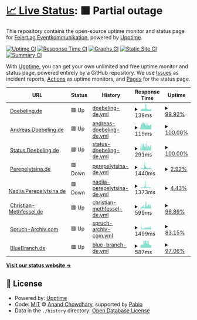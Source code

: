 # [📈 Live Status](https://status.doebeling.de): <!--live status--> **🟧 Partial outage**

This repository contains the open-source uptime monitor and status page for [Feiert.ag Eventkommunikation](https://www.feiert.ag), powered by [Upptime](https://github.com/upptime/upptime).

[![Uptime CI](https://github.com/Feiert-ag/status/workflows/Uptime%20CI/badge.svg)](https://github.com/Feiert-ag/status/actions?query=workflow%3A%22Uptime+CI%22)
[![Response Time CI](https://github.com/Feiert-ag/status/workflows/Response%20Time%20CI/badge.svg)](https://github.com/Feiert-ag/status/actions?query=workflow%3A%22Response+Time+CI%22)
[![Graphs CI](https://github.com/Feiert-ag/status/workflows/Graphs%20CI/badge.svg)](https://github.com/Feiert-ag/status/actions?query=workflow%3A%22Graphs+CI%22)
[![Static Site CI](https://github.com/Feiert-ag/status/workflows/Static%20Site%20CI/badge.svg)](https://github.com/Feiert-ag/status/actions?query=workflow%3A%22Static+Site+CI%22)
[![Summary CI](https://github.com/Feiert-ag/status/workflows/Summary%20CI/badge.svg)](https://github.com/Feiert-ag/status/actions?query=workflow%3A%22Summary+CI%22)

With [Upptime](https://upptime.js.org), you can get your own unlimited and free uptime monitor and status page, powered entirely by a GitHub repository. We use [Issues](https://github.com/Feiert-ag/status/issues) as incident reports, [Actions](https://github.com/Feiert-ag/status/actions) as uptime monitors, and [Pages](https://status.doebeling.de) for the status page.

<!--start: status pages-->
<!-- This summary is generated by Upptime (https://github.com/upptime/upptime) -->
<!-- Do not edit this manually, your changes will be overwritten -->
<!-- prettier-ignore -->
| URL | Status | History | Response Time | Uptime |
| --- | ------ | ------- | ------------- | ------ |
| <img alt="" src="https://Doebeling.de/favicon.ico" height="13"> [Doebeling.de](https://Doebeling.de) | 🟩 Up | [doebeling-de.yml](https://github.com/DOEBELING/status.doebeling.de/commits/HEAD/history/doebeling-de.yml) | <details><summary><img alt="Response time graph" src="./graphs/doebeling-de/response-time-week.png" height="20"> 139ms</summary><br><a href="https://status.doebeling.de/history/doebeling-de"><img alt="Response time 139" src="https://img.shields.io/endpoint?url=https%3A%2F%2Fraw.githubusercontent.com%2FDOEBELING%2Fstatus.doebeling.de%2FHEAD%2Fapi%2Fdoebeling-de%2Fresponse-time.json"></a><br><a href="https://status.doebeling.de/history/doebeling-de"><img alt="24-hour response time 111" src="https://img.shields.io/endpoint?url=https%3A%2F%2Fraw.githubusercontent.com%2FDOEBELING%2Fstatus.doebeling.de%2FHEAD%2Fapi%2Fdoebeling-de%2Fresponse-time-day.json"></a><br><a href="https://status.doebeling.de/history/doebeling-de"><img alt="7-day response time 139" src="https://img.shields.io/endpoint?url=https%3A%2F%2Fraw.githubusercontent.com%2FDOEBELING%2Fstatus.doebeling.de%2FHEAD%2Fapi%2Fdoebeling-de%2Fresponse-time-week.json"></a><br><a href="https://status.doebeling.de/history/doebeling-de"><img alt="30-day response time 139" src="https://img.shields.io/endpoint?url=https%3A%2F%2Fraw.githubusercontent.com%2FDOEBELING%2Fstatus.doebeling.de%2FHEAD%2Fapi%2Fdoebeling-de%2Fresponse-time-month.json"></a><br><a href="https://status.doebeling.de/history/doebeling-de"><img alt="1-year response time 139" src="https://img.shields.io/endpoint?url=https%3A%2F%2Fraw.githubusercontent.com%2FDOEBELING%2Fstatus.doebeling.de%2FHEAD%2Fapi%2Fdoebeling-de%2Fresponse-time-year.json"></a></details> | <details><summary><a href="https://status.doebeling.de/history/doebeling-de">99.92%</a></summary><a href="https://status.doebeling.de/history/doebeling-de"><img alt="All-time uptime 99.92%" src="https://img.shields.io/endpoint?url=https%3A%2F%2Fraw.githubusercontent.com%2FDOEBELING%2Fstatus.doebeling.de%2FHEAD%2Fapi%2Fdoebeling-de%2Fuptime.json"></a><br><a href="https://status.doebeling.de/history/doebeling-de"><img alt="24-hour uptime 100.00%" src="https://img.shields.io/endpoint?url=https%3A%2F%2Fraw.githubusercontent.com%2FDOEBELING%2Fstatus.doebeling.de%2FHEAD%2Fapi%2Fdoebeling-de%2Fuptime-day.json"></a><br><a href="https://status.doebeling.de/history/doebeling-de"><img alt="7-day uptime 99.92%" src="https://img.shields.io/endpoint?url=https%3A%2F%2Fraw.githubusercontent.com%2FDOEBELING%2Fstatus.doebeling.de%2FHEAD%2Fapi%2Fdoebeling-de%2Fuptime-week.json"></a><br><a href="https://status.doebeling.de/history/doebeling-de"><img alt="30-day uptime 99.92%" src="https://img.shields.io/endpoint?url=https%3A%2F%2Fraw.githubusercontent.com%2FDOEBELING%2Fstatus.doebeling.de%2FHEAD%2Fapi%2Fdoebeling-de%2Fuptime-month.json"></a><br><a href="https://status.doebeling.de/history/doebeling-de"><img alt="1-year uptime 99.92%" src="https://img.shields.io/endpoint?url=https%3A%2F%2Fraw.githubusercontent.com%2FDOEBELING%2Fstatus.doebeling.de%2FHEAD%2Fapi%2Fdoebeling-de%2Fuptime-year.json"></a></details>
| <img alt="" src="https://avatars.githubusercontent.com/u/10674780" height="13"> [Andreas.Doebeling.de](https://Andreas.Doebeling.de) | 🟩 Up | [andreas-doebeling-de.yml](https://github.com/DOEBELING/status.doebeling.de/commits/HEAD/history/andreas-doebeling-de.yml) | <details><summary><img alt="Response time graph" src="./graphs/andreas-doebeling-de/response-time-week.png" height="20"> 119ms</summary><br><a href="https://status.doebeling.de/history/andreas-doebeling-de"><img alt="Response time 119" src="https://img.shields.io/endpoint?url=https%3A%2F%2Fraw.githubusercontent.com%2FDOEBELING%2Fstatus.doebeling.de%2FHEAD%2Fapi%2Fandreas-doebeling-de%2Fresponse-time.json"></a><br><a href="https://status.doebeling.de/history/andreas-doebeling-de"><img alt="24-hour response time 113" src="https://img.shields.io/endpoint?url=https%3A%2F%2Fraw.githubusercontent.com%2FDOEBELING%2Fstatus.doebeling.de%2FHEAD%2Fapi%2Fandreas-doebeling-de%2Fresponse-time-day.json"></a><br><a href="https://status.doebeling.de/history/andreas-doebeling-de"><img alt="7-day response time 119" src="https://img.shields.io/endpoint?url=https%3A%2F%2Fraw.githubusercontent.com%2FDOEBELING%2Fstatus.doebeling.de%2FHEAD%2Fapi%2Fandreas-doebeling-de%2Fresponse-time-week.json"></a><br><a href="https://status.doebeling.de/history/andreas-doebeling-de"><img alt="30-day response time 119" src="https://img.shields.io/endpoint?url=https%3A%2F%2Fraw.githubusercontent.com%2FDOEBELING%2Fstatus.doebeling.de%2FHEAD%2Fapi%2Fandreas-doebeling-de%2Fresponse-time-month.json"></a><br><a href="https://status.doebeling.de/history/andreas-doebeling-de"><img alt="1-year response time 119" src="https://img.shields.io/endpoint?url=https%3A%2F%2Fraw.githubusercontent.com%2FDOEBELING%2Fstatus.doebeling.de%2FHEAD%2Fapi%2Fandreas-doebeling-de%2Fresponse-time-year.json"></a></details> | <details><summary><a href="https://status.doebeling.de/history/andreas-doebeling-de">100.00%</a></summary><a href="https://status.doebeling.de/history/andreas-doebeling-de"><img alt="All-time uptime 100.00%" src="https://img.shields.io/endpoint?url=https%3A%2F%2Fraw.githubusercontent.com%2FDOEBELING%2Fstatus.doebeling.de%2FHEAD%2Fapi%2Fandreas-doebeling-de%2Fuptime.json"></a><br><a href="https://status.doebeling.de/history/andreas-doebeling-de"><img alt="24-hour uptime 100.00%" src="https://img.shields.io/endpoint?url=https%3A%2F%2Fraw.githubusercontent.com%2FDOEBELING%2Fstatus.doebeling.de%2FHEAD%2Fapi%2Fandreas-doebeling-de%2Fuptime-day.json"></a><br><a href="https://status.doebeling.de/history/andreas-doebeling-de"><img alt="7-day uptime 100.00%" src="https://img.shields.io/endpoint?url=https%3A%2F%2Fraw.githubusercontent.com%2FDOEBELING%2Fstatus.doebeling.de%2FHEAD%2Fapi%2Fandreas-doebeling-de%2Fuptime-week.json"></a><br><a href="https://status.doebeling.de/history/andreas-doebeling-de"><img alt="30-day uptime 100.00%" src="https://img.shields.io/endpoint?url=https%3A%2F%2Fraw.githubusercontent.com%2FDOEBELING%2Fstatus.doebeling.de%2FHEAD%2Fapi%2Fandreas-doebeling-de%2Fuptime-month.json"></a><br><a href="https://status.doebeling.de/history/andreas-doebeling-de"><img alt="1-year uptime 100.00%" src="https://img.shields.io/endpoint?url=https%3A%2F%2Fraw.githubusercontent.com%2FDOEBELING%2Fstatus.doebeling.de%2FHEAD%2Fapi%2Fandreas-doebeling-de%2Fuptime-year.json"></a></details>
| <img alt="" src="https://status.doebeling.de/logo-192.png" height="13"> [Status.Doebeling.de](https://Status.Doebeling.de) | 🟩 Up | [status-doebeling-de.yml](https://github.com/DOEBELING/status.doebeling.de/commits/HEAD/history/status-doebeling-de.yml) | <details><summary><img alt="Response time graph" src="./graphs/status-doebeling-de/response-time-week.png" height="20"> 291ms</summary><br><a href="https://status.doebeling.de/history/status-doebeling-de"><img alt="Response time 291" src="https://img.shields.io/endpoint?url=https%3A%2F%2Fraw.githubusercontent.com%2FDOEBELING%2Fstatus.doebeling.de%2FHEAD%2Fapi%2Fstatus-doebeling-de%2Fresponse-time.json"></a><br><a href="https://status.doebeling.de/history/status-doebeling-de"><img alt="24-hour response time 291" src="https://img.shields.io/endpoint?url=https%3A%2F%2Fraw.githubusercontent.com%2FDOEBELING%2Fstatus.doebeling.de%2FHEAD%2Fapi%2Fstatus-doebeling-de%2Fresponse-time-day.json"></a><br><a href="https://status.doebeling.de/history/status-doebeling-de"><img alt="7-day response time 291" src="https://img.shields.io/endpoint?url=https%3A%2F%2Fraw.githubusercontent.com%2FDOEBELING%2Fstatus.doebeling.de%2FHEAD%2Fapi%2Fstatus-doebeling-de%2Fresponse-time-week.json"></a><br><a href="https://status.doebeling.de/history/status-doebeling-de"><img alt="30-day response time 291" src="https://img.shields.io/endpoint?url=https%3A%2F%2Fraw.githubusercontent.com%2FDOEBELING%2Fstatus.doebeling.de%2FHEAD%2Fapi%2Fstatus-doebeling-de%2Fresponse-time-month.json"></a><br><a href="https://status.doebeling.de/history/status-doebeling-de"><img alt="1-year response time 291" src="https://img.shields.io/endpoint?url=https%3A%2F%2Fraw.githubusercontent.com%2FDOEBELING%2Fstatus.doebeling.de%2FHEAD%2Fapi%2Fstatus-doebeling-de%2Fresponse-time-year.json"></a></details> | <details><summary><a href="https://status.doebeling.de/history/status-doebeling-de">100.00%</a></summary><a href="https://status.doebeling.de/history/status-doebeling-de"><img alt="All-time uptime 100.00%" src="https://img.shields.io/endpoint?url=https%3A%2F%2Fraw.githubusercontent.com%2FDOEBELING%2Fstatus.doebeling.de%2FHEAD%2Fapi%2Fstatus-doebeling-de%2Fuptime.json"></a><br><a href="https://status.doebeling.de/history/status-doebeling-de"><img alt="24-hour uptime 100.00%" src="https://img.shields.io/endpoint?url=https%3A%2F%2Fraw.githubusercontent.com%2FDOEBELING%2Fstatus.doebeling.de%2FHEAD%2Fapi%2Fstatus-doebeling-de%2Fuptime-day.json"></a><br><a href="https://status.doebeling.de/history/status-doebeling-de"><img alt="7-day uptime 100.00%" src="https://img.shields.io/endpoint?url=https%3A%2F%2Fraw.githubusercontent.com%2FDOEBELING%2Fstatus.doebeling.de%2FHEAD%2Fapi%2Fstatus-doebeling-de%2Fuptime-week.json"></a><br><a href="https://status.doebeling.de/history/status-doebeling-de"><img alt="30-day uptime 100.00%" src="https://img.shields.io/endpoint?url=https%3A%2F%2Fraw.githubusercontent.com%2FDOEBELING%2Fstatus.doebeling.de%2FHEAD%2Fapi%2Fstatus-doebeling-de%2Fuptime-month.json"></a><br><a href="https://status.doebeling.de/history/status-doebeling-de"><img alt="1-year uptime 100.00%" src="https://img.shields.io/endpoint?url=https%3A%2F%2Fraw.githubusercontent.com%2FDOEBELING%2Fstatus.doebeling.de%2FHEAD%2Fapi%2Fstatus-doebeling-de%2Fuptime-year.json"></a></details>
| <img alt="" src="https://avatars.githubusercontent.com/u/122738789" height="13"> [Perepelytsina.de](http://Perepelytsina.de) | 🟥 Down | [perepelytsina-de.yml](https://github.com/DOEBELING/status.doebeling.de/commits/HEAD/history/perepelytsina-de.yml) | <details><summary><img alt="Response time graph" src="./graphs/perepelytsina-de/response-time-week.png" height="20"> 1440ms</summary><br><a href="https://status.doebeling.de/history/perepelytsina-de"><img alt="Response time 1440" src="https://img.shields.io/endpoint?url=https%3A%2F%2Fraw.githubusercontent.com%2FDOEBELING%2Fstatus.doebeling.de%2FHEAD%2Fapi%2Fperepelytsina-de%2Fresponse-time.json"></a><br><a href="https://status.doebeling.de/history/perepelytsina-de"><img alt="24-hour response time 1393" src="https://img.shields.io/endpoint?url=https%3A%2F%2Fraw.githubusercontent.com%2FDOEBELING%2Fstatus.doebeling.de%2FHEAD%2Fapi%2Fperepelytsina-de%2Fresponse-time-day.json"></a><br><a href="https://status.doebeling.de/history/perepelytsina-de"><img alt="7-day response time 1440" src="https://img.shields.io/endpoint?url=https%3A%2F%2Fraw.githubusercontent.com%2FDOEBELING%2Fstatus.doebeling.de%2FHEAD%2Fapi%2Fperepelytsina-de%2Fresponse-time-week.json"></a><br><a href="https://status.doebeling.de/history/perepelytsina-de"><img alt="30-day response time 1440" src="https://img.shields.io/endpoint?url=https%3A%2F%2Fraw.githubusercontent.com%2FDOEBELING%2Fstatus.doebeling.de%2FHEAD%2Fapi%2Fperepelytsina-de%2Fresponse-time-month.json"></a><br><a href="https://status.doebeling.de/history/perepelytsina-de"><img alt="1-year response time 1440" src="https://img.shields.io/endpoint?url=https%3A%2F%2Fraw.githubusercontent.com%2FDOEBELING%2Fstatus.doebeling.de%2FHEAD%2Fapi%2Fperepelytsina-de%2Fresponse-time-year.json"></a></details> | <details><summary><a href="https://status.doebeling.de/history/perepelytsina-de">2.92%</a></summary><a href="https://status.doebeling.de/history/perepelytsina-de"><img alt="All-time uptime 2.92%" src="https://img.shields.io/endpoint?url=https%3A%2F%2Fraw.githubusercontent.com%2FDOEBELING%2Fstatus.doebeling.de%2FHEAD%2Fapi%2Fperepelytsina-de%2Fuptime.json"></a><br><a href="https://status.doebeling.de/history/perepelytsina-de"><img alt="24-hour uptime 0.00%" src="https://img.shields.io/endpoint?url=https%3A%2F%2Fraw.githubusercontent.com%2FDOEBELING%2Fstatus.doebeling.de%2FHEAD%2Fapi%2Fperepelytsina-de%2Fuptime-day.json"></a><br><a href="https://status.doebeling.de/history/perepelytsina-de"><img alt="7-day uptime 2.92%" src="https://img.shields.io/endpoint?url=https%3A%2F%2Fraw.githubusercontent.com%2FDOEBELING%2Fstatus.doebeling.de%2FHEAD%2Fapi%2Fperepelytsina-de%2Fuptime-week.json"></a><br><a href="https://status.doebeling.de/history/perepelytsina-de"><img alt="30-day uptime 2.92%" src="https://img.shields.io/endpoint?url=https%3A%2F%2Fraw.githubusercontent.com%2FDOEBELING%2Fstatus.doebeling.de%2FHEAD%2Fapi%2Fperepelytsina-de%2Fuptime-month.json"></a><br><a href="https://status.doebeling.de/history/perepelytsina-de"><img alt="1-year uptime 2.92%" src="https://img.shields.io/endpoint?url=https%3A%2F%2Fraw.githubusercontent.com%2FDOEBELING%2Fstatus.doebeling.de%2FHEAD%2Fapi%2Fperepelytsina-de%2Fuptime-year.json"></a></details>
| <img alt="" src="https://avatars.githubusercontent.com/u/122738789" height="13"> [Nadiia.Perepelytsina.de](http://Nadiia.Perepelytsina.de) | 🟥 Down | [nadiia-perepelytsina-de.yml](https://github.com/DOEBELING/status.doebeling.de/commits/HEAD/history/nadiia-perepelytsina-de.yml) | <details><summary><img alt="Response time graph" src="./graphs/nadiia-perepelytsina-de/response-time-week.png" height="20"> 1373ms</summary><br><a href="https://status.doebeling.de/history/nadiia-perepelytsina-de"><img alt="Response time 1373" src="https://img.shields.io/endpoint?url=https%3A%2F%2Fraw.githubusercontent.com%2FDOEBELING%2Fstatus.doebeling.de%2FHEAD%2Fapi%2Fnadiia-perepelytsina-de%2Fresponse-time.json"></a><br><a href="https://status.doebeling.de/history/nadiia-perepelytsina-de"><img alt="24-hour response time 856" src="https://img.shields.io/endpoint?url=https%3A%2F%2Fraw.githubusercontent.com%2FDOEBELING%2Fstatus.doebeling.de%2FHEAD%2Fapi%2Fnadiia-perepelytsina-de%2Fresponse-time-day.json"></a><br><a href="https://status.doebeling.de/history/nadiia-perepelytsina-de"><img alt="7-day response time 1373" src="https://img.shields.io/endpoint?url=https%3A%2F%2Fraw.githubusercontent.com%2FDOEBELING%2Fstatus.doebeling.de%2FHEAD%2Fapi%2Fnadiia-perepelytsina-de%2Fresponse-time-week.json"></a><br><a href="https://status.doebeling.de/history/nadiia-perepelytsina-de"><img alt="30-day response time 1373" src="https://img.shields.io/endpoint?url=https%3A%2F%2Fraw.githubusercontent.com%2FDOEBELING%2Fstatus.doebeling.de%2FHEAD%2Fapi%2Fnadiia-perepelytsina-de%2Fresponse-time-month.json"></a><br><a href="https://status.doebeling.de/history/nadiia-perepelytsina-de"><img alt="1-year response time 1373" src="https://img.shields.io/endpoint?url=https%3A%2F%2Fraw.githubusercontent.com%2FDOEBELING%2Fstatus.doebeling.de%2FHEAD%2Fapi%2Fnadiia-perepelytsina-de%2Fresponse-time-year.json"></a></details> | <details><summary><a href="https://status.doebeling.de/history/nadiia-perepelytsina-de">4.43%</a></summary><a href="https://status.doebeling.de/history/nadiia-perepelytsina-de"><img alt="All-time uptime 4.43%" src="https://img.shields.io/endpoint?url=https%3A%2F%2Fraw.githubusercontent.com%2FDOEBELING%2Fstatus.doebeling.de%2FHEAD%2Fapi%2Fnadiia-perepelytsina-de%2Fuptime.json"></a><br><a href="https://status.doebeling.de/history/nadiia-perepelytsina-de"><img alt="24-hour uptime 0.00%" src="https://img.shields.io/endpoint?url=https%3A%2F%2Fraw.githubusercontent.com%2FDOEBELING%2Fstatus.doebeling.de%2FHEAD%2Fapi%2Fnadiia-perepelytsina-de%2Fuptime-day.json"></a><br><a href="https://status.doebeling.de/history/nadiia-perepelytsina-de"><img alt="7-day uptime 4.43%" src="https://img.shields.io/endpoint?url=https%3A%2F%2Fraw.githubusercontent.com%2FDOEBELING%2Fstatus.doebeling.de%2FHEAD%2Fapi%2Fnadiia-perepelytsina-de%2Fuptime-week.json"></a><br><a href="https://status.doebeling.de/history/nadiia-perepelytsina-de"><img alt="30-day uptime 4.43%" src="https://img.shields.io/endpoint?url=https%3A%2F%2Fraw.githubusercontent.com%2FDOEBELING%2Fstatus.doebeling.de%2FHEAD%2Fapi%2Fnadiia-perepelytsina-de%2Fuptime-month.json"></a><br><a href="https://status.doebeling.de/history/nadiia-perepelytsina-de"><img alt="1-year uptime 4.43%" src="https://img.shields.io/endpoint?url=https%3A%2F%2Fraw.githubusercontent.com%2FDOEBELING%2Fstatus.doebeling.de%2FHEAD%2Fapi%2Fnadiia-perepelytsina-de%2Fuptime-year.json"></a></details>
| <img alt="" src="https://christian-methfessel.de/build/favicon/icons-f6b353af/favicon.ico" height="13"> [Christian-Methfessel.de](https://christian-methfessel.de) | 🟩 Up | [christian-methfessel-de.yml](https://github.com/DOEBELING/status.doebeling.de/commits/HEAD/history/christian-methfessel-de.yml) | <details><summary><img alt="Response time graph" src="./graphs/christian-methfessel-de/response-time-week.png" height="20"> 599ms</summary><br><a href="https://status.doebeling.de/history/christian-methfessel-de"><img alt="Response time 599" src="https://img.shields.io/endpoint?url=https%3A%2F%2Fraw.githubusercontent.com%2FDOEBELING%2Fstatus.doebeling.de%2FHEAD%2Fapi%2Fchristian-methfessel-de%2Fresponse-time.json"></a><br><a href="https://status.doebeling.de/history/christian-methfessel-de"><img alt="24-hour response time 565" src="https://img.shields.io/endpoint?url=https%3A%2F%2Fraw.githubusercontent.com%2FDOEBELING%2Fstatus.doebeling.de%2FHEAD%2Fapi%2Fchristian-methfessel-de%2Fresponse-time-day.json"></a><br><a href="https://status.doebeling.de/history/christian-methfessel-de"><img alt="7-day response time 599" src="https://img.shields.io/endpoint?url=https%3A%2F%2Fraw.githubusercontent.com%2FDOEBELING%2Fstatus.doebeling.de%2FHEAD%2Fapi%2Fchristian-methfessel-de%2Fresponse-time-week.json"></a><br><a href="https://status.doebeling.de/history/christian-methfessel-de"><img alt="30-day response time 599" src="https://img.shields.io/endpoint?url=https%3A%2F%2Fraw.githubusercontent.com%2FDOEBELING%2Fstatus.doebeling.de%2FHEAD%2Fapi%2Fchristian-methfessel-de%2Fresponse-time-month.json"></a><br><a href="https://status.doebeling.de/history/christian-methfessel-de"><img alt="1-year response time 599" src="https://img.shields.io/endpoint?url=https%3A%2F%2Fraw.githubusercontent.com%2FDOEBELING%2Fstatus.doebeling.de%2FHEAD%2Fapi%2Fchristian-methfessel-de%2Fresponse-time-year.json"></a></details> | <details><summary><a href="https://status.doebeling.de/history/christian-methfessel-de">96.89%</a></summary><a href="https://status.doebeling.de/history/christian-methfessel-de"><img alt="All-time uptime 96.89%" src="https://img.shields.io/endpoint?url=https%3A%2F%2Fraw.githubusercontent.com%2FDOEBELING%2Fstatus.doebeling.de%2FHEAD%2Fapi%2Fchristian-methfessel-de%2Fuptime.json"></a><br><a href="https://status.doebeling.de/history/christian-methfessel-de"><img alt="24-hour uptime 98.69%" src="https://img.shields.io/endpoint?url=https%3A%2F%2Fraw.githubusercontent.com%2FDOEBELING%2Fstatus.doebeling.de%2FHEAD%2Fapi%2Fchristian-methfessel-de%2Fuptime-day.json"></a><br><a href="https://status.doebeling.de/history/christian-methfessel-de"><img alt="7-day uptime 96.89%" src="https://img.shields.io/endpoint?url=https%3A%2F%2Fraw.githubusercontent.com%2FDOEBELING%2Fstatus.doebeling.de%2FHEAD%2Fapi%2Fchristian-methfessel-de%2Fuptime-week.json"></a><br><a href="https://status.doebeling.de/history/christian-methfessel-de"><img alt="30-day uptime 96.89%" src="https://img.shields.io/endpoint?url=https%3A%2F%2Fraw.githubusercontent.com%2FDOEBELING%2Fstatus.doebeling.de%2FHEAD%2Fapi%2Fchristian-methfessel-de%2Fuptime-month.json"></a><br><a href="https://status.doebeling.de/history/christian-methfessel-de"><img alt="1-year uptime 96.89%" src="https://img.shields.io/endpoint?url=https%3A%2F%2Fraw.githubusercontent.com%2FDOEBELING%2Fstatus.doebeling.de%2FHEAD%2Fapi%2Fchristian-methfessel-de%2Fuptime-year.json"></a></details>
| <img alt="" src="https://www.spruch-archiv.com/favicon.ico" height="13"> [Spruch-Archiv.com](https://Spruch-Archiv.com) | 🟩 Up | [spruch-archiv-com.yml](https://github.com/DOEBELING/status.doebeling.de/commits/HEAD/history/spruch-archiv-com.yml) | <details><summary><img alt="Response time graph" src="./graphs/spruch-archiv-com/response-time-week.png" height="20"> 1499ms</summary><br><a href="https://status.doebeling.de/history/spruch-archiv-com"><img alt="Response time 1499" src="https://img.shields.io/endpoint?url=https%3A%2F%2Fraw.githubusercontent.com%2FDOEBELING%2Fstatus.doebeling.de%2FHEAD%2Fapi%2Fspruch-archiv-com%2Fresponse-time.json"></a><br><a href="https://status.doebeling.de/history/spruch-archiv-com"><img alt="24-hour response time 1979" src="https://img.shields.io/endpoint?url=https%3A%2F%2Fraw.githubusercontent.com%2FDOEBELING%2Fstatus.doebeling.de%2FHEAD%2Fapi%2Fspruch-archiv-com%2Fresponse-time-day.json"></a><br><a href="https://status.doebeling.de/history/spruch-archiv-com"><img alt="7-day response time 1499" src="https://img.shields.io/endpoint?url=https%3A%2F%2Fraw.githubusercontent.com%2FDOEBELING%2Fstatus.doebeling.de%2FHEAD%2Fapi%2Fspruch-archiv-com%2Fresponse-time-week.json"></a><br><a href="https://status.doebeling.de/history/spruch-archiv-com"><img alt="30-day response time 1499" src="https://img.shields.io/endpoint?url=https%3A%2F%2Fraw.githubusercontent.com%2FDOEBELING%2Fstatus.doebeling.de%2FHEAD%2Fapi%2Fspruch-archiv-com%2Fresponse-time-month.json"></a><br><a href="https://status.doebeling.de/history/spruch-archiv-com"><img alt="1-year response time 1499" src="https://img.shields.io/endpoint?url=https%3A%2F%2Fraw.githubusercontent.com%2FDOEBELING%2Fstatus.doebeling.de%2FHEAD%2Fapi%2Fspruch-archiv-com%2Fresponse-time-year.json"></a></details> | <details><summary><a href="https://status.doebeling.de/history/spruch-archiv-com">83.15%</a></summary><a href="https://status.doebeling.de/history/spruch-archiv-com"><img alt="All-time uptime 83.15%" src="https://img.shields.io/endpoint?url=https%3A%2F%2Fraw.githubusercontent.com%2FDOEBELING%2Fstatus.doebeling.de%2FHEAD%2Fapi%2Fspruch-archiv-com%2Fuptime.json"></a><br><a href="https://status.doebeling.de/history/spruch-archiv-com"><img alt="24-hour uptime 79.20%" src="https://img.shields.io/endpoint?url=https%3A%2F%2Fraw.githubusercontent.com%2FDOEBELING%2Fstatus.doebeling.de%2FHEAD%2Fapi%2Fspruch-archiv-com%2Fuptime-day.json"></a><br><a href="https://status.doebeling.de/history/spruch-archiv-com"><img alt="7-day uptime 83.15%" src="https://img.shields.io/endpoint?url=https%3A%2F%2Fraw.githubusercontent.com%2FDOEBELING%2Fstatus.doebeling.de%2FHEAD%2Fapi%2Fspruch-archiv-com%2Fuptime-week.json"></a><br><a href="https://status.doebeling.de/history/spruch-archiv-com"><img alt="30-day uptime 83.15%" src="https://img.shields.io/endpoint?url=https%3A%2F%2Fraw.githubusercontent.com%2FDOEBELING%2Fstatus.doebeling.de%2FHEAD%2Fapi%2Fspruch-archiv-com%2Fuptime-month.json"></a><br><a href="https://status.doebeling.de/history/spruch-archiv-com"><img alt="1-year uptime 83.15%" src="https://img.shields.io/endpoint?url=https%3A%2F%2Fraw.githubusercontent.com%2FDOEBELING%2Fstatus.doebeling.de%2FHEAD%2Fapi%2Fspruch-archiv-com%2Fuptime-year.json"></a></details>
| <img alt="" src="https://www.bluebranch.de/favicon.ico" height="13"> [BlueBranch.de](https://www.bluebranch.de/) | 🟩 Up | [blue-branch-de.yml](https://github.com/DOEBELING/status.doebeling.de/commits/HEAD/history/blue-branch-de.yml) | <details><summary><img alt="Response time graph" src="./graphs/blue-branch-de/response-time-week.png" height="20"> 587ms</summary><br><a href="https://status.doebeling.de/history/blue-branch-de"><img alt="Response time 587" src="https://img.shields.io/endpoint?url=https%3A%2F%2Fraw.githubusercontent.com%2FDOEBELING%2Fstatus.doebeling.de%2FHEAD%2Fapi%2Fblue-branch-de%2Fresponse-time.json"></a><br><a href="https://status.doebeling.de/history/blue-branch-de"><img alt="24-hour response time 391" src="https://img.shields.io/endpoint?url=https%3A%2F%2Fraw.githubusercontent.com%2FDOEBELING%2Fstatus.doebeling.de%2FHEAD%2Fapi%2Fblue-branch-de%2Fresponse-time-day.json"></a><br><a href="https://status.doebeling.de/history/blue-branch-de"><img alt="7-day response time 587" src="https://img.shields.io/endpoint?url=https%3A%2F%2Fraw.githubusercontent.com%2FDOEBELING%2Fstatus.doebeling.de%2FHEAD%2Fapi%2Fblue-branch-de%2Fresponse-time-week.json"></a><br><a href="https://status.doebeling.de/history/blue-branch-de"><img alt="30-day response time 587" src="https://img.shields.io/endpoint?url=https%3A%2F%2Fraw.githubusercontent.com%2FDOEBELING%2Fstatus.doebeling.de%2FHEAD%2Fapi%2Fblue-branch-de%2Fresponse-time-month.json"></a><br><a href="https://status.doebeling.de/history/blue-branch-de"><img alt="1-year response time 587" src="https://img.shields.io/endpoint?url=https%3A%2F%2Fraw.githubusercontent.com%2FDOEBELING%2Fstatus.doebeling.de%2FHEAD%2Fapi%2Fblue-branch-de%2Fresponse-time-year.json"></a></details> | <details><summary><a href="https://status.doebeling.de/history/blue-branch-de">97.06%</a></summary><a href="https://status.doebeling.de/history/blue-branch-de"><img alt="All-time uptime 97.06%" src="https://img.shields.io/endpoint?url=https%3A%2F%2Fraw.githubusercontent.com%2FDOEBELING%2Fstatus.doebeling.de%2FHEAD%2Fapi%2Fblue-branch-de%2Fuptime.json"></a><br><a href="https://status.doebeling.de/history/blue-branch-de"><img alt="24-hour uptime 98.83%" src="https://img.shields.io/endpoint?url=https%3A%2F%2Fraw.githubusercontent.com%2FDOEBELING%2Fstatus.doebeling.de%2FHEAD%2Fapi%2Fblue-branch-de%2Fuptime-day.json"></a><br><a href="https://status.doebeling.de/history/blue-branch-de"><img alt="7-day uptime 97.06%" src="https://img.shields.io/endpoint?url=https%3A%2F%2Fraw.githubusercontent.com%2FDOEBELING%2Fstatus.doebeling.de%2FHEAD%2Fapi%2Fblue-branch-de%2Fuptime-week.json"></a><br><a href="https://status.doebeling.de/history/blue-branch-de"><img alt="30-day uptime 97.06%" src="https://img.shields.io/endpoint?url=https%3A%2F%2Fraw.githubusercontent.com%2FDOEBELING%2Fstatus.doebeling.de%2FHEAD%2Fapi%2Fblue-branch-de%2Fuptime-month.json"></a><br><a href="https://status.doebeling.de/history/blue-branch-de"><img alt="1-year uptime 97.06%" src="https://img.shields.io/endpoint?url=https%3A%2F%2Fraw.githubusercontent.com%2FDOEBELING%2Fstatus.doebeling.de%2FHEAD%2Fapi%2Fblue-branch-de%2Fuptime-year.json"></a></details>

<!--end: status pages-->

[**Visit our status website →**](https://status.doebeling.de)

## 📄 License

- Powered by: [Upptime](https://github.com/upptime/upptime)
- Code: [MIT](./LICENSE) © [Anand Chowdhary](https://anandchowdhary.com), supported by [Pabio](https://pabio.com)
- Data in the `./history` directory: [Open Database License](https://opendatacommons.org/licenses/odbl/1-0/)
